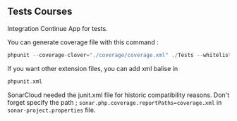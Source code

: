 ## Tests Courses

Integration Continue App for tests.

You can generate coverage file with this command :
```php
phpunit --coverage-clover="./coverage/coverage.xml" ./Tests --whitelist="./src"
```

If you want other extension files, you can add xml balise in 
```php
phpunit.xml
```

SonarCloud needed the junit.xml file for historic compatibility reasons.
Don't forget specify the path ; `sonar.php.coverage.reportPaths=coverage.xml` in `sonar-project.properties` file.
